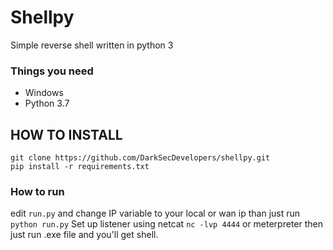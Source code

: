 # Shellpy
Simple reverse shell written in python 3

### Things you need
* Windows
* Python 3.7

## HOW TO INSTALL
```
git clone https://github.com/DarkSecDevelopers/shellpy.git
pip install -r requirements.txt
```


### How to run
edit ```run.py``` and change IP variable to your local or wan ip than just run ```python run.py```
Set up listener using netcat ```nc -lvp 4444``` or meterpreter then just run .exe file and you'll get shell.
